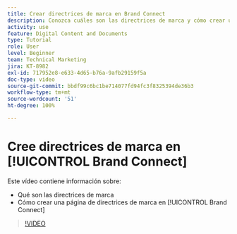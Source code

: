 ```yaml
---
title: Crear directrices de marca en Brand Connect
description: Conozca cuáles son las directrices de marca y cómo crear una página de directrices de marca en Brand Connect para [!UICONTROL DAM de Workfront].
activity: use
feature: Digital Content and Documents
type: Tutorial
role: User
level: Beginner
team: Technical Marketing
jira: KT-8982
exl-id: 717952e8-e633-4d65-b76a-9afb29159f5a
doc-type: video
source-git-commit: bbdf99c6bc1be714077fd94fc3f8325394de36b3
workflow-type: tm+mt
source-wordcount: '51'
ht-degree: 100%

---
```


# Cree directrices de marca en [!UICONTROL Brand Connect]

Este vídeo contiene información sobre:

* Qué son las directrices de marca
* Cómo crear una página de directrices de marca en [!UICONTROL Brand Connect]

>[!VIDEO](https://video.tv.adobe.com/v/335244/?quality=12&learn=on&enablevpops=1)

